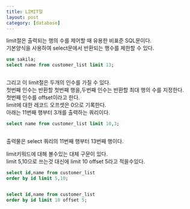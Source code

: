 ```yaml
---
title: LIMIT절
layout: post
category: [database]
---
```


limit절은 출력되는 행의 수를 제어할 때 유용한 비표준 SQL문이다.  
기본양식을 사용하여 select문에서 반환되는 행수를 제한할 수 있다.  

```sql
use sakila;
select name from customer_list limit 13;
```
<img src="{{ 'assets/images/2023-02-10-1.png' | relative_url }}" alt=""  style="max-width:100%; height:auto;"/>

그리고 이 limit절은 두개의 인수를 가질 수 있다.  
첫번째 인수는 반환할 첫번째 행을,두번째 인수는 반환할 최대 행의 수를 지정한다.  
첫번째 인수를 offset이라고 한다.  
limit에 대한 레코드 오프셋은 0으로 기록한다.  
아래는 11번째 행부터 3개를 출력하는 쿼리이다.  

```sql
select name from customer_list limit 10,3;
```
<img src="{{ 'assets/images/2023-02-10-2.png' | relative_url }}" alt=""  style="max-width:100%; height:auto;"/>

출력물은 select 쿼리의 11번째 행부터 13번째 행이다. 
   
limit키워드에 대해 볼수있는 대체 구문이 있다.  
limit 5,10으로 쓰는것 대신에 limit 10 offset 5라고 적을수있다.  

```sql
select id,name from customer_list
order by id limit 5,10;
```
<img src="{{ 'assets/images/2023-02-10-3.png' | relative_url }}" alt=""  style="max-width:100%; height:auto;"/>

```sql
select id,name from customer_list
order by id limit 10 offset 5;
```

<img src="{{ 'assets/images/2023-02-10-3.png' | relative_url }}" alt=""  style="max-width:100%; height:auto;"/>